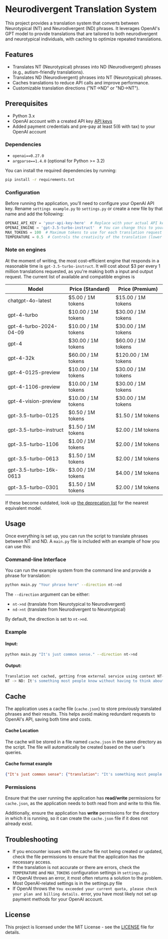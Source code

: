 # Neurodivergent Translation System

This project provides a translation system that converts between Neurotypical (NT) and Neurodivergent (ND) phrases. It leverages OpenAI's GPT model to provide translations that are tailored to both neurodivergent and neurotypical individuals, with caching to optimize repeated translations.

## Features
- Translates NT (Neurotypical) phrases into ND (Neurodivergent) phrases (e.g., autism-friendly translations).
- Translates ND (Neurodivergent) phrases into NT (Neurotypical) phrases.
- Caches translations to reduce API calls and improve performance.
- Customizable translation directions ("NT->ND" or "ND->NT").

## Prerequisites

- Python 3.x
- OpenAI account with a created API key [API keys](https://platform.openai.com/settings/organization/api-keys)
- Added payment credentials and pre-pay at least $5 ($6 with tax) to your OpenAI account

### Dependencies

- `openai==0.27.0`
- `argparse==1.4.0` (optional for Python >= 3.2)

You can install the required dependencies by running:

```bash
pip install -r requirements.txt
```

### Configuration

Before running the application, you'll need to configure your OpenAI API key. Rename `settings example.py` to `settings.py` or create a new file by that name and add the following:

```python
OPENAI_API_KEY = 'your-api-key-here'  # Replace with your actual API key
OPENAI_ENGINE = 'gpt-3.5-turbo-instruct'  # You can change this to your preferred engine
MAX_TOKENS = 100  # Maximum tokens to use for each translation request
TEMPERATURE = 0.5  # Controls the creativity of the translation (lower = more rigid, higher = more creative)
```

### Note on engines

At the moment of writing, the most cost-efficient engine that responds in a reasonable time is `gpt-3.5-turbo-instruct`. It will cost about $3 per every 1 million translations requested, as you're making both a input and output request.
The current list of available and compatible engines is

| Model                        | Price (Standard)    | Price (Premium)   |
|------------------------------|---------------------|-------------------|
| chatgpt-4o-latest             | $5.00 / 1M tokens  | $15.00 / 1M tokens|
| gpt-4-turbo                   | $10.00 / 1M tokens | $30.00 / 1M tokens|
| gpt-4-turbo-2024-04-09        | $10.00 / 1M tokens | $30.00 / 1M tokens|
| gpt-4                         | $30.00 / 1M tokens | $60.00 / 1M tokens|
| gpt-4-32k                     | $60.00 / 1M tokens | $120.00 / 1M tokens|
| gpt-4-0125-preview            | $10.00 / 1M tokens | $30.00 / 1M tokens|
| gpt-4-1106-preview            | $10.00 / 1M tokens | $30.00 / 1M tokens|
| gpt-4-vision-preview          | $10.00 / 1M tokens | $30.00 / 1M tokens|
| gpt-3.5-turbo-0125            | $0.50 / 1M tokens  | $1.50 / 1M tokens |
| gpt-3.5-turbo-instruct        | $1.50 / 1M tokens  | $2.00 / 1M tokens |
| gpt-3.5-turbo-1106            | $1.00 / 1M tokens  | $2.00 / 1M tokens |
| gpt-3.5-turbo-0613            | $1.50 / 1M tokens  | $2.00 / 1M tokens |
| gpt-3.5-turbo-16k-0613        | $3.00 / 1M tokens  | $4.00 / 1M tokens |
| gpt-3.5-turbo-0301            | $1.50 / 1M tokens  | $2.00 / 1M tokens |

If these become outdated, look up [the deprecation list](https://platform.openai.com/docs/deprecations) for the nearest equivalent model.

## Usage

Once everything is set up, you can run the script to translate phrases between NT and ND. A `main.py` file is included with an example of how you can use this:

### Command-line Interface

You can run the example system from the command line and provide a phrase for translation:

```bash
python main.py "Your phrase here" --direction nt->nd
```

The `--direction` argument can be either:
- `nt->nd` (translate from Neurotypical to Neurodivergent)
- `nd->nt` (translate from Neurodivergent to Neurotypical)

By default, the direction is set to `nt->nd`.

### Example

#### Input:

```bash
python main.py "It's just common sense." --direction nt->nd
```

#### Output:

```bash
Translation not cached, getting from external service using context NT->ND
NT -> ND: It's something most people know without having to think about it.
```

## Cache

The application uses a cache file (`cache.json`) to store previously translated phrases and their results. This helps avoid making redundant requests to OpenAI's API, saving both time and costs.

#### Cache Location

The cache will be stored in a file named `cache.json` in the same directory as the script. The file will automatically be created based on the user's queries.

#### Cache format exanple

```json
{"It's just common sense": {"translation": "It's something most people know without having to think about it.", "timestamp": 1738762433.549149}
```

### Permissions

Ensure that the user running the application has **read/write** permissions for `cache.json`, as the application needs to both read from and write to this file.

Additionally, ensure the application has **write** permissions for the directory in which it is running, so it can create the `cache.json` file if it does not already exist.

## Troubleshooting

- If you encounter issues with the cache file not being created or updated, check the file permissions to ensure that the application has the necessary access.
- If the translation is not accurate or there are errors, check the `TEMPERATURE` and `MAX_TOKENS` configuration settings in `settings.py`.
- If OpenAI throws an error, it most often returns a solution to the problem. Most OpenAI-related settings is in the settings.py file
- If OpenAI throws the `You exceeded your current quota, please check your plan and billing details.` error, you have most likely not set up payment methods for your OpenAI account.

## License

This project is licensed under the MIT License - see the [LICENSE](LICENSE) file for details.
